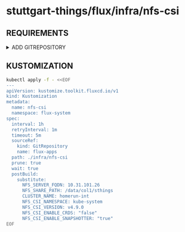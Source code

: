 # stuttgart-things/flux/infra/nfs-csi

## REQUIREMENTS

<details><summary>ADD GITREPOSITORY</summary>

```bash
kubectl apply -f - <<EOF
apiVersion: source.toolkit.fluxcd.io/v1
kind: GitRepository
metadata:
  name: flux-apps
  namespace: flux-system
spec:
  interval: 1m0s
  ref:
    tag: v1.0.0
  url: https://github.com/stuttgart-things/flux.git
EOF
```

</details>

## KUSTOMIZATION

```bash
kubectl apply -f - <<EOF
---
apiVersion: kustomize.toolkit.fluxcd.io/v1
kind: Kustomization
metadata:
  name: nfs-csi
  namespace: flux-system
spec:
  interval: 1h
  retryInterval: 1m
  timeout: 5m
  sourceRef:
    kind: GitRepository
    name: flux-apps
  path: ./infra/nfs-csi
  prune: true
  wait: true
  postBuild:
    substitute:
      NFS_SERVER_FQDN: 10.31.101.26
      NFS_SHARE_PATH: /data/col1/sthings
      CLUSTER_NAME: homerun-int
      NFS_CSI_NAMESPACE: kube-system
      NFS_CSI_VERSION: v4.9.0
      NFS_CSI_ENABLE_CRDS: "false"
      NFS_CSI_ENABLE_SNAPSHOTTER: "true"
EOF
```
